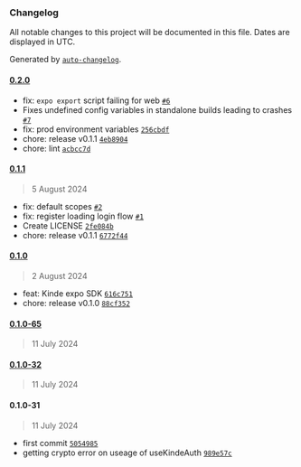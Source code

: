 ### Changelog

All notable changes to this project will be documented in this file. Dates are displayed in UTC.

Generated by [`auto-changelog`](https://github.com/CookPete/auto-changelog).

#### [0.2.0](https://github.com/kinde-oss/expo/compare/0.1.1...0.2.0)

- fix: `expo export` script failing for web [`#6`](https://github.com/kinde-oss/expo/pull/6)
- Fixes undefined config variables in standalone builds leading to crashes [`#7`](https://github.com/kinde-oss/expo/pull/7)
- fix: prod environment variables [`256cbdf`](https://github.com/kinde-oss/expo/commit/256cbdfb93a57614c17a1f86260837fe47cf89c8)
- chore: release v0.1.1 [`4eb8904`](https://github.com/kinde-oss/expo/commit/4eb8904eecf9342d7ebeec4504c2fed55eb4be6d)
- chore: lint [`acbcc7d`](https://github.com/kinde-oss/expo/commit/acbcc7d74c7c6e7bac2ea6f5db8d14df0d262427)

#### [0.1.1](https://github.com/kinde-oss/expo/compare/0.1.0...0.1.1)

> 5 August 2024

- fix: default scopes [`#2`](https://github.com/kinde-oss/expo/pull/2)
- fix: register loading login flow [`#1`](https://github.com/kinde-oss/expo/pull/1)
- Create LICENSE [`2fe084b`](https://github.com/kinde-oss/expo/commit/2fe084b5faa46e7d9927bec8c70fe7dfbedc73f4)
- chore: release v0.1.1 [`6772f44`](https://github.com/kinde-oss/expo/commit/6772f442061fbd2ca0b97715d3f59a96479424f8)

#### [0.1.0](https://github.com/kinde-oss/expo/compare/0.1.0-65...0.1.0)

> 2 August 2024

- feat: Kinde expo SDK [`616c751`](https://github.com/kinde-oss/expo/commit/616c751ee58a5cac10dbfd3195257733657a69b0)
- chore: release v0.1.0 [`88cf352`](https://github.com/kinde-oss/expo/commit/88cf3522e82125ed8f3b9ff4a50065094e2584ec)

#### [0.1.0-65](https://github.com/kinde-oss/expo/compare/0.1.0-32...0.1.0-65)

> 11 July 2024

#### [0.1.0-32](https://github.com/kinde-oss/expo/compare/0.1.0-31...0.1.0-32)

> 11 July 2024

#### 0.1.0-31

> 11 July 2024

- first commit [`5054985`](https://github.com/kinde-oss/expo/commit/5054985ffcde81e7ee568c612b072e9c3425c8c1)
- getting crypto error on useage of useKindeAuth [`989e57c`](https://github.com/kinde-oss/expo/commit/989e57cd2dfc903d15a30f7937380f2d91041a96)
